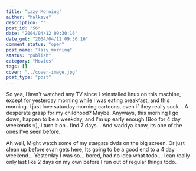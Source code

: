 ```yaml
---
title: "Lazy Morning"
author: "halkeye"
description: ""
post_id: "56"
date: "2004/04/12 09:30:16"
date_gmt: "2004/04/12 09:30:16"
comment_status: "open"
post_name: "lazy_morning"
status: "publish"
category: "Movies"
tags: []
cover: "../cover-image.jpg"
post_type: "post"
---
```


So yea, Havn't watched any TV since I reinstalled linux on this machine, except for yesterday morning while I was eating breakfast, and this morning.
I just love saturday morning cartoons, even if they really suck... A desperate grasp for my childhood? Maybe.
Anyways, this morning I go down, happen to be a weekday, and I'm up early enough (Boo for 4 day weekends :(), I turn it on.. find 7 days... And waddya know, its one of the ones I've seen before..

Ah well, Might watch some of my stargate dvds on the big screen. Or just clean up before evan gets here, Its going to be a good end to a 4 day weekend... Yesterday I was so... bored, had no idea what todo... I can really only last like 2 days on my own before I run out of regular things todo.